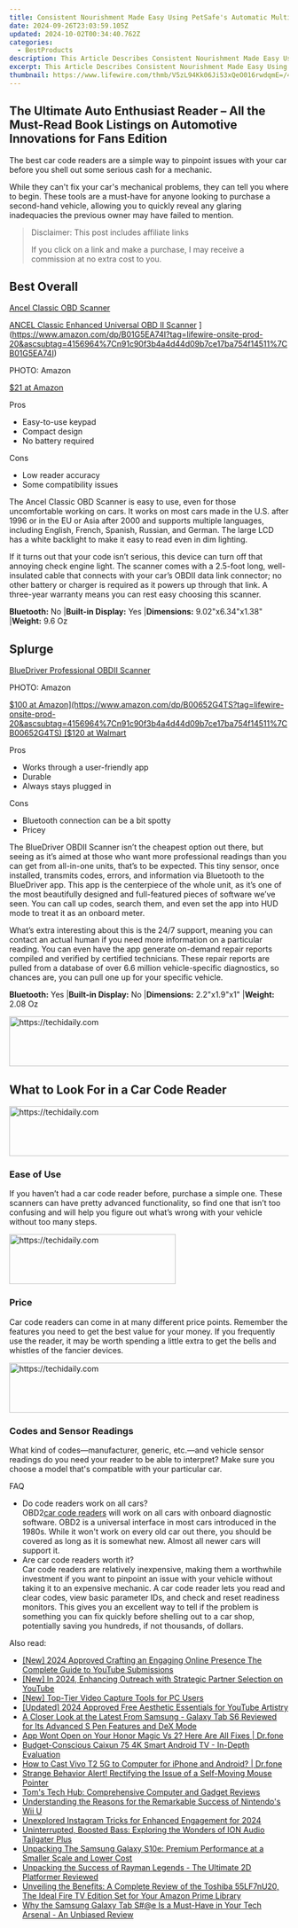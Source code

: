 ```yaml
---
title: Consistent Nourishment Made Easy Using PetSafe's Automatic Multi-Meal Dispenser
date: 2024-09-26T23:03:59.105Z
updated: 2024-10-02T00:34:40.762Z
categories:
  - BestProducts
description: This Article Describes Consistent Nourishment Made Easy Using PetSafe's Automatic Multi-Meal Dispenser
excerpt: This Article Describes Consistent Nourishment Made Easy Using PetSafe's Automatic Multi-Meal Dispenser
thumbnail: https://www.lifewire.com/thmb/V5zL94Kk06Ji53xQeO016rwdqmE=/400x300/filters:no_upscale():max_bytes(150000):strip_icc():format(webp)/_hero_SQ_1LW4156394-1-6ea3323934a445ec91499f06d7c7cada.jpg
---
```


## The Ultimate Auto Enthusiast Reader – All the Must-Read Book Listings on Automotive Innovations for Fans Edition

 The best car code readers are a simple way to pinpoint issues with your car before you shell out some serious cash for a mechanic.

 While they can't fix your car's mechanical problems, they can tell you where to begin. These tools are a must-have for anyone looking to purchase a second-hand vehicle, allowing you to quickly reveal any glaring inadequacies the previous owner may have failed to mention.

>  Disclaimer: This post includes affiliate links
>
>  If you click on a link and make a purchase, I may receive a commission at no extra cost to you.
>

## Best Overall

[Ancel Classic OBD Scanner](https://www.amazon.com/dp/B01G5EA74I?tag=lifewire-onsite-prod-20&ascsubtag=4156964%7Cn91c90f3b4a4d44d09b7ce17ba754f14511%7CB01G5EA74I)

[ANCEL Classic Enhanced Universal OBD II Scanner](https://www.lifewire.com/thmb/89GEP5wvXrJ2pm04eqq2t7sjeNs=/fit-in/1500x1000/filters:no_upscale():max_bytes(150000):strip_icc():format(webp)/ancel-classic-enhanced-universal-obd-ii-scanner-49eabf2abdfb48d18a3374996f6cc802.jpg) ](https://www.amazon.com/dp/B01G5EA74I?tag=lifewire-onsite-prod-20&ascsubtag=4156964%7Cn91c90f3b4a4d44d09b7ce17ba754f14511%7CB01G5EA74I)

PHOTO: Amazon

[$21 at Amazon](https://www.amazon.com/dp/B01G5EA74I?tag=lifewire-onsite-prod-20&ascsubtag=4156964%7Cn91c90f3b4a4d44d09b7ce17ba754f14511%7CB01G5EA74I)

 Pros

* Easy-to-use keypad
* Compact design
* No battery required

 Cons

* Low reader accuracy
* Some compatibility issues

 The Ancel Classic OBD Scanner is easy to use, even for those uncomfortable working on cars. It works on most cars made in the U.S. after 1996 or in the EU or Asia after 2000 and supports multiple languages, including English, French, Spanish, Russian, and German. The large LCD has a white backlight to make it easy to read even in dim lighting.

 If it turns out that your code isn’t serious, this device can turn off that annoying check engine light. The scanner comes with a 2.5-foot long, well-insulated cable that connects with your car’s OBDII data link connector; no other battery or charger is required as it powers up through that link. A three-year warranty means you can rest easy choosing this scanner.

**Bluetooth:** No |**Built-in Display:** Yes |**Dimensions:** 9.02"x6.34"x1.38" |**Weight:** 9.6 Oz

## Splurge

[BlueDriver Professional OBDII Scanner](https://www.amazon.com/dp/B00652G4TS?tag=lifewire-onsite-prod-20&ascsubtag=4156964%7Cn91c90f3b4a4d44d09b7ce17ba754f14511%7CB00652G4TS)

[](https://www.amazon.com/dp/B00652G4TS?tag=lifewire-onsite-prod-20&ascsubtag=4156964%7Cn91c90f3b4a4d44d09b7ce17ba754f14511%7CB00652G4TS)

PHOTO: Amazon

[$100 at Amazon](https://www.amazon.com/dp/B00652G4TS?tag=lifewire-onsite-prod-20&ascsubtag=4156964%7Cn91c90f3b4a4d44d09b7ce17ba754f14511%7CB00652G4TS) [$120 at Walmart](https://www.walmart.com/ip/415766460)

 Pros

* Works through a user-friendly app
* Durable
* Always stays plugged in

 Cons

* Bluetooth connection can be a bit spotty
* Pricey

 The BlueDriver OBDII Scanner isn’t the cheapest option out there, but seeing as it’s aimed at those who want more professional readings than you can get from all-in-one units, that’s to be expected. This tiny sensor, once installed, transmits codes, errors, and information via Bluetooth to the BlueDriver app. This app is the centerpiece of the whole unit, as it’s one of the most beautifully designed and full-featured pieces of software we’ve seen. You can call up codes, search them, and even set the app into HUD mode to treat it as an onboard meter.

 What’s extra interesting about this is the 24/7 support, meaning you can contact an actual human if you need more information on a particular reading. You can even have the app generate on-demand repair reports compiled and verified by certified technicians. These repair reports are pulled from a database of over 6.6 million vehicle-specific diagnostics, so chances are, you can pull one up for your specific vehicle.

**Bluetooth:** Yes |**Built-in Display:** No |**Dimensions:** 2.2"x1.9"x1" |**Weight:** 2.08 Oz

<!-- affiliate ads begin -->
<a href="https://appsumo.8odi.net/c/5597632/2130870/7443" target="_top" id="2130870">
  <img src="//a.impactradius-go.com/display-ad/7443-2130870" border="0" alt="https://techidaily.com" width="728" height="90"/>
</a>
<img height="0" width="0" src="https://appsumo.8odi.net/i/5597632/2130870/7443" style="position:absolute;visibility:hidden;" border="0" />
<!-- affiliate ads end -->

## What to Look For in a Car Code Reader

<!-- affiliate ads begin -->
<a href="https://appsumo.8odi.net/c/5597632/2043617/7443" target="_top" id="2043617">
  <img src="//a.impactradius-go.com/display-ad/7443-2043617" border="0" alt="https://techidaily.com" width="728" height="90"/>
</a>
<img height="0" width="0" src="https://appsumo.8odi.net/i/5597632/2043617/7443" style="position:absolute;visibility:hidden;" border="0" />
<!-- affiliate ads end -->

### Ease of Use

 If you haven’t had a car code reader before, purchase a simple one. These scanners can have pretty advanced functionality, so find one that isn’t too confusing and will help you figure out what’s wrong with your vehicle without too many steps.

<!-- affiliate ads begin -->
<a href="https://laganoo.pxf.io/c/5597632/1484910/16446" target="_top" id="1484910">
  <img src="//a.impactradius-go.com/display-ad/16446-1484910" border="0" alt="https://techidaily.com" width="300" height="90"/>
</a>
<img height="0" width="0" src="https://laganoo.pxf.io/i/5597632/1484910/16446" style="position:absolute;visibility:hidden;" border="0" />
<!-- affiliate ads end -->

### Price

 Car code readers can come in at many different price points. Remember the features you need to get the best value for your money. If you frequently use the reader, it may be worth spending a little extra to get the bells and whistles of the fancier devices.

<!-- affiliate ads begin -->
<a href="https://appsumo.8odi.net/c/5597632/2068425/7443" target="_top" id="2068425">
  <img src="//a.impactradius-go.com/display-ad/7443-2068425" border="0" alt="https://techidaily.com" width="728" height="90"/>
</a>
<img height="0" width="0" src="https://appsumo.8odi.net/i/5597632/2068425/7443" style="position:absolute;visibility:hidden;" border="0" />
<!-- affiliate ads end -->

### Codes and Sensor Readings

 What kind of codes—manufacturer, generic, etc.—and vehicle sensor readings do you need your reader to be able to interpret? Make sure you choose a model that's compatible with your particular car.

 FAQ

* Do code readers work on all cars?  
 OBD2[car code readers](https://www.lifewire.com/what-is-car-code-reader-534869) will work on all cars with onboard diagnostic software. OBD2 is a universal interface in most cars introduced in the 1980s. While it won't work on every old car out there, you should be covered as long as it is somewhat new. Almost all newer cars will support it.
* Are car code readers worth it?  
 Car code readers are relatively inexpensive, making them a worthwhile investment if you want to pinpoint an issue with your vehicle without taking it to an expensive mechanic. A car code reader lets you read and clear codes, view basic parameter IDs, and check and reset readiness monitors. This gives you an excellent way to tell if the problem is something you can fix quickly before shelling out to a car shop, potentially saving you hundreds, if not thousands, of dollars.

<ins class="adsbygoogle"
     style="display:block"
     data-ad-format="autorelaxed"
     data-ad-client="ca-pub-7571918770474297"
     data-ad-slot="1223367746"></ins>

<ins class="adsbygoogle"
     style="display:block"
     data-ad-client="ca-pub-7571918770474297"
     data-ad-slot="8358498916"
     data-ad-format="auto"
     data-full-width-responsive="true"></ins>

<span class="atpl-alsoreadstyle">Also read:</span>
<div><ul>
<li><a href="https://youtube-webster.techidaily.com/024-approved-crafting-an-engaging-online-presence-the-complete-guide-to-youtube-submissions/"><u>[New] 2024 Approved Crafting an Engaging Online Presence The Complete Guide to YouTube Submissions</u></a></li>
<li><a href="https://facebook-video-share.techidaily.com/new-in-2024-enhancing-outreach-with-strategic-partner-selection-on-youtube/"><u>[New] In 2024, Enhancing Outreach with Strategic Partner Selection on YouTube</u></a></li>
<li><a href="https://remote-screen-capture.techidaily.com/new-top-tier-video-capture-tools-for-pc-users/"><u>[New] Top-Tier Video Capture Tools for PC Users</u></a></li>
<li><a href="https://youtube-webster.techidaily.com/ed-2024-approved-free-aesthetic-essentials-for-youtube-artistry/"><u>[Updated] 2024 Approved Free Aesthetic Essentials for YouTube Artistry</u></a></li>
<li><a href="https://buynow-reviews.techidaily.com/a-closer-look-at-the-latest-from-samsung-galaxy-tab-s6-reviewed-for-its-advanced-s-pen-features-and-dex-mode/"><u>A Closer Look at the Latest From Samsung - Galaxy Tab S6 Reviewed for Its Advanced S Pen Features and DeX Mode</u></a></li>
<li><a href="https://howto.techidaily.com/app-wont-open-on-your-honor-magic-vs-2-here-are-all-fixes-drfone-by-drfone-fix-android-problems-fix-android-problems/"><u>App Wont Open on Your Honor Magic Vs 2? Here Are All Fixes | Dr.fone</u></a></li>
<li><a href="https://buynow-reviews.techidaily.com/budget-conscious-caixun-75-4k-smart-android-tv-in-depth-evaluation/"><u>Budget-Conscious Caixun 75 4K Smart Android TV - In-Depth Evaluation</u></a></li>
<li><a href="https://screen-mirror.techidaily.com/how-to-cast-vivo-t2-5g-to-computer-for-iphone-and-android-drfone-by-drfone-android/"><u>How to Cast Vivo T2 5G to Computer for iPhone and Android? | Dr.fone</u></a></li>
<li><a href="https://win-blog.techidaily.com/strange-behavior-alert-rectifying-the-issue-of-a-self-moving-mouse-pointer/"><u>Strange Behavior Alert! Rectifying the Issue of a Self-Moving Mouse Pointer</u></a></li>
<li><a href="https://hardware-help.techidaily.com/toms-tech-hub-comprehensive-computer-and-gadget-reviews/"><u>Tom's Tech Hub: Comprehensive Computer and Gadget Reviews</u></a></li>
<li><a href="https://buynow-reviews.techidaily.com/understanding-the-reasons-for-the-remarkable-success-of-nintendos-wii-u/"><u>Understanding the Reasons for the Remarkable Success of Nintendo's Wii U</u></a></li>
<li><a href="https://instagram-videos.techidaily.com/unexplored-instagram-tricks-for-enhanced-engagement-for-2024/"><u>Unexplored Instagram Tricks for Enhanced Engagement for 2024</u></a></li>
<li><a href="https://buynow-reviews.techidaily.com/uninterrupted-boosted-bass-exploring-the-wonders-of-ion-audio-tailgater-plus/"><u>Uninterrupted, Boosted Bass: Exploring the Wonders of ION Audio Tailgater Plus</u></a></li>
<li><a href="https://buynow-reviews.techidaily.com/unpacking-the-samsung-galaxy-s10e-premium-performance-at-a-smaller-scale-and-lower-cost/"><u>Unpacking The Samsung Galaxy S10e: Premium Performance at a Smaller Scale and Lower Cost</u></a></li>
<li><a href="https://buynow-reviews.techidaily.com/unpacking-the-success-of-rayman-legends-the-ultimate-2d-platformer-reviewed/"><u>Unpacking the Success of Rayman Legends - The Ultimate 2D Platformer Reviewed</u></a></li>
<li><a href="https://buynow-reviews.techidaily.com/unveiling-the-benefits-a-complete-review-of-the-toshiba-55lf7nu20-the-ideal-fire-tv-edition-set-for-your-amazon-prime-library/"><u>Unveiling the Benefits: A Complete Review of the Toshiba 55LF7nU20, The Ideal Fire TV Edition Set for Your Amazon Prime Library</u></a></li>
<li><a href="https://buynow-reviews.techidaily.com/why-the-samsung-galaxy-tab-se-is-a-must-have-in-your-tech-arsenal-an-unbiased-review/"><u>Why the Samsung Galaxy Tab S#@e Is a Must-Have in Your Tech Arsenal - An Unbiased Review</u></a></li>
</ul></div>


